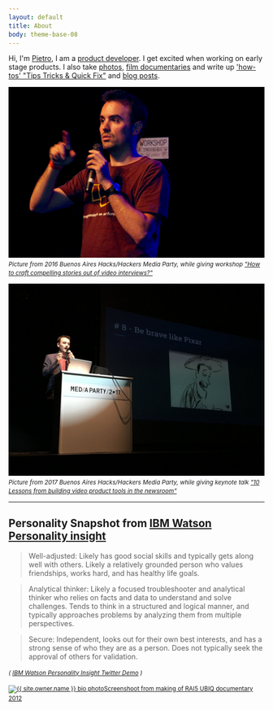 ```yaml
---
layout: default
title: About
body: theme-base-08
---
```


Hi, I'm <a href="http://uk.linkedin.com/in/{{ site.owner.linkedin }}" target="_blank">Pietro</a>, I am a <a href="/categories/tech">product developer</a>. I get excited when working on early stage products. 
I also take  <a href="/categories/photos"> photos</a>,  <a href="/categories/video"> film documentaries</a> and write up <a href="/categories/ttqf"> 'how-tos' "Tips Tricks & Quick Fix"</a> and <a href="/categories/blog"> blog posts</a>.





<!-- Picture from BA media party with mic -->

![Pietro Buenos Aires Media Party Workshop](/img/about/pietro_ba.png)
<i><small>Picture from 2016 Buenos Aires Hacks/Hackers Media Party, while giving workshop ["How to craft compelling stories out of video interviews?"](/wip_london_july2016.html)</small></i>

<!-- BA 17 -->
![Pietro Buenos Aires Media Party Keynote](/img/about/pietro_8.jpg)
<i><small>Picture from 2017 Buenos Aires Hacks/Hackers Media Party, while giving keynote talk ["10 Lessons from building video product tools in the newsroom"](/lessons_learned_ba_17.html)</small></i>


---

## Personality Snapshot from [IBM Watson Personality insight](https://personality-insights-livedemo.mybluemix.net/) 


> Well-adjusted: Likely has good social skills and typically gets along well with others. Likely a relatively grounded person who values friendships, works hard, and has healthy life goals.

> Analytical thinker: Likely a focused troubleshooter and analytical thinker who relies on facts and data to understand and solve challenges. Tends to think in a structured and logical manner, and typically approaches problems by analyzing them from multiple perspectives.

> Secure: Independent, looks out for their own best interests, and has a strong sense of who they are as a person. Does not typically seek the approval of others for validation.

<small><i>( [IBM Watson Personality Insight Twitter Demo](http://tweetmewatson.mybluemix.net/) ) </i></small>


<small><a href="{{ site.url }}/UBIQInteractive.html" target="_blank">
<img src="{{ site.url }}/img/{{ site.owner.about }}" alt="{{ site.owner.name }} bio photo" class="img-rounded  img-responsive ">Screenshoot from making of RAI5 UBIQ documentary 2012 </a></small>


